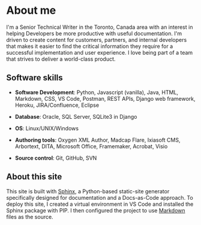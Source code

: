 # About me

I'm a Senior Technical Writer in the Toronto, Canada area with an interest in helping Developers be more productive with useful documentation.  I'm driven to create content for customers, partners, and internal developers that makes it easier to find the critical information they require for a successful implementation and user experience. I love being part of a team that strives to deliver a world-class product.

## Software skills

* **Software Development**: Python, Javascript (vanilla), Java, HTML, Markdown, CSS,
VS Code, Postman, REST APIs, Django web framework, Heroku, JIRA/Confluence,
Eclipse

* **Database**: Oracle, SQL Server, SQLite3 in Django

* **OS**: Linux/UNIX/Windows

* **Authoring tools**: Oxygen XML Author, Madcap Flare, Ixiasoft CMS, Arbortext, DITA,
Microsoft Office, Framemaker, Acrobat, Visio

* **Source control**: Git, GitHub, SVN

## About this site

This site is built with <a href="https://www.sphinx-doc.org/en/master/" target="_blank" title="The best static site generator for documentation" rel="noopener">Sphinx</a>, a Python-based static-site generator specifically designed for documentation and a Docs-as-Code approach.  To deploy this site, I created a virtual environment in VS Code and installed the Sphinx package with PIP.  I then configured the project to use <a href="https://en.wikipedia.org/wiki/Markdown" target="_blank" title="Markdown on Wikipedia" rel="noopener">Markdown</a> files as the source.


<!-- <a href="link" target="_blank" title="" rel="noopener">text to appear</a> -->